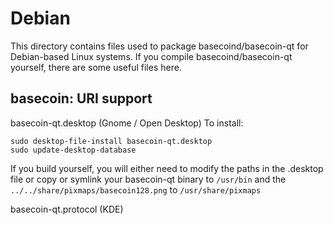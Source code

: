 
Debian
====================
This directory contains files used to package basecoind/basecoin-qt
for Debian-based Linux systems. If you compile basecoind/basecoin-qt yourself, there are some useful files here.

## basecoin: URI support ##


basecoin-qt.desktop  (Gnome / Open Desktop)
To install:

	sudo desktop-file-install basecoin-qt.desktop
	sudo update-desktop-database

If you build yourself, you will either need to modify the paths in
the .desktop file or copy or symlink your basecoin-qt binary to `/usr/bin`
and the `../../share/pixmaps/basecoin128.png` to `/usr/share/pixmaps`

basecoin-qt.protocol (KDE)


